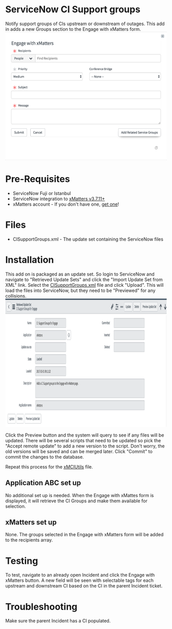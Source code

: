 # ServiceNow CI Support groups
Notify support groups of CIs upstream or downstream of outages. This add in adds a new Groups section to the Engage with xMatters form. 
<kbd>
  <img src="images/CIGroups1.png" height="400">
</kbd>

# Pre-Requisites
* ServiceNow Fuji or Istanbul
* ServiceNow integration to [xMatters v3.7.11+](https://store.servicenow.com/sn_appstore_store.do#!/store/application/5950d7444f2231000e9fa88ca310c78c/3.7.12)
* xMatters account - If you don't have one, [get one](https://www.xmatters.com)!


# Files
* CISupportGroups.xml - The update set containing the ServiceNow files

# Installation
This add on is packaged as an update set. So login to ServiceNow and navigate to "Retrieved Update Sets" and click the "Import Update Set from XML" link. Select the [CISupportGroups.xml](CISupportGroups.xml) file and click "Upload". This will load the files into ServiceNow, but they need to be "Previewed" for any collisions. 
<kbd>
  <img src="images/preview_update_set.png" height="400">
</kbd>

Click the Preview button and the system will query to see if any files will be updated. There will be several scripts that need to be updated so pick the "Accept remote update" to add a new version to the script. Don't worry, the old versions will be saved and can be merged later. Click "Commit" to commit the changes to the database. 

Repeat this process for the [xMCIUtils](xMCIUtils.xml) file. 

## Application ABC set up
No additional set up is needed. When the Engage with xMattes form is displayed, it will retrieve the CI Groups and make them available for selection. 

## xMatters set up
None. The groups selected in the Engage with xMatters form will be added to the recipients array. 
   
# Testing
To test, navigate to an already open Incident and click the Engage with xMatters button. A new field will be seen with selectable tags for each upstream and downstream CI based on the CI in the parent Incident ticket. 

# Troubleshooting
Make sure the parent Incident has a CI populated.
